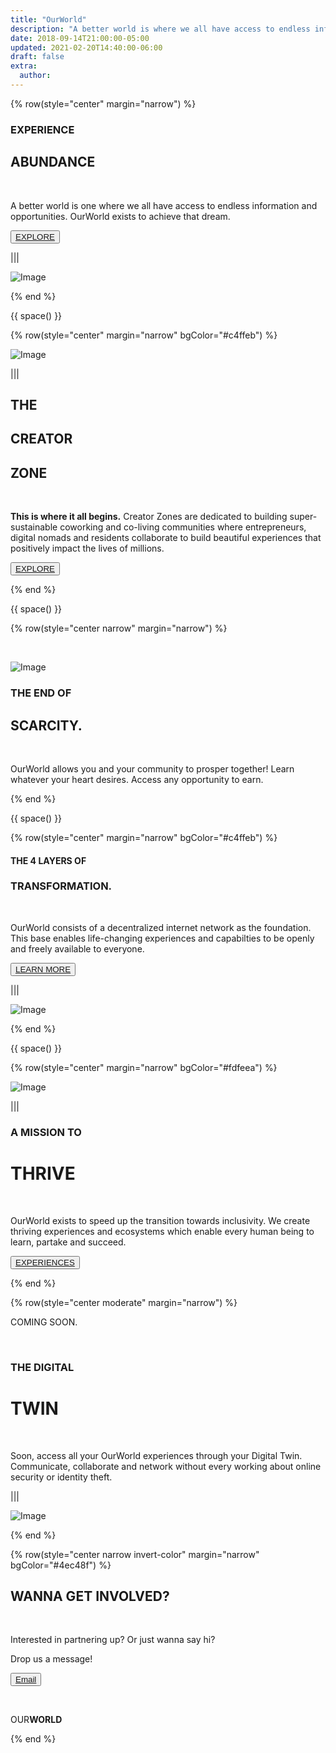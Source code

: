 ```yaml
---
title: "OurWorld"
description: "A better world is where we all have access to endless information and opportunities."
date: 2018-09-14T21:00:00-05:00
updated: 2021-02-20T14:40:00-06:00
draft: false
extra:
  author:
---
```


<!-- section 1 (header) -->

{% row(style="center" margin="narrow") %}

### EXPERIENCE

## ABUNDANCE

<br>

A better world is one where we all have access to endless information and opportunities. OurWorld exists to achieve that dream.

<button>[EXPLORE]("/platform")</button>

|||

![Image](./images/ow_lp15.jpg)

{% end %}

{{ space() }}

{% row(style="center" margin="narrow" bgColor="#c4ffeb") %}

![Image](./images/ow_lp0.png)

|||

## THE

## CREATOR

## ZONE

<br/>

**This is where it all begins.** Creator Zones are dedicated to building super-sustainable coworking and co-living communities where entrepreneurs, digital nomads and residents collaborate to build beautiful experiences that positively impact the lives of millions.

<button>[EXPLORE](/creator-zones)</button>

{% end %}

{{ space() }}

{% row(style="center narrow" margin="narrow") %}

<br>

![Image](./images/ow_lp44.png)

### THE END OF

## SCARCITY.

<br>

OurWorld allows you and your community to prosper together! Learn whatever your heart desires. Access any opportunity to earn.

{% end %}

{{ space() }}

{% row(style="center" margin="narrow" bgColor="#c4ffeb") %}

#### THE 4 LAYERS OF

### TRANSFORMATION.

<br>

OurWorld consists of a decentralized internet network as the foundation. This base enables life-changing experiences and capabilties to be openly and freely available to everyone.

<button>[LEARN MORE]("/platform")</button>

|||

![Image](./images/ow_lp25.png)

{% end %}

{{ space() }}

{% row(style="center" margin="narrow" bgColor="#fdfeea") %}

![Image](./images/ow_lp1.jpg)

|||

### A MISSION TO

# THRIVE

<br/>

OurWorld exists to speed up the transition towards inclusivity. We create thriving experiences and ecosystems which enable every human being to learn, partake and succeed.

<button>[EXPERIENCES](/experiences)</button>

{% end %}

{% row(style="center moderate" margin="narrow") %}

COMING SOON.

<br/>

### THE DIGITAL

# TWIN

<br>

Soon, access all your OurWorld experiences through your Digital Twin. Communicate, collaborate and network without every working about online security or identity theft.

|||

![Image](./images/ff.png)

{% end %}

{% row(style="center narrow invert-color" margin="narrow" bgColor="#4ec48f") %}

## WANNA GET **INVOLVED?**

<br/>

Interested in partnering up? Or just wanna say hi?

Drop us a message!

<button>[Email](mailto:info@ourverse.tf)</button>

<br>

OUR**WORLD**

{% end %}

